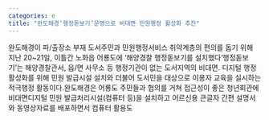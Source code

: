 ```yaml
---
categories: e
title: "완도해경‘행정돋보기’운영으로 비대면 민원행정 활성화 추진"
---
```

완도해경이 파/출장소 부재 도서주민과 민원행정서비스 취약계층의 편의를 돕기 위해 지난 20~21일, 이틀간 노화읍 어룡도에 ‘해양경찰 행정돋보기를 설치했다‘행정돋보기’는 해양경찰관서, 읍/면 사무소 등 행정기관이 없는 도서지역의 비대면. 디지털 행정 활성화를 위해 민원 발급시설 설치와 더불어 도서민을 대상으로 이용자 교육을 실시하는 적극행정 활동이다.완도해경은 어룡도 주민들과 협의를 거쳐 접근성이 좋은 청년회관에 비대면디지털 민원 발급처리시설(컴퓨터 등)을 설치하고 어르신용 큰글자 간편 설명서와 동영상자료를 배포하면서 컴퓨터 활용도